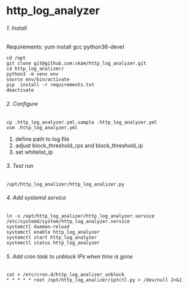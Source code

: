 # http_log_analyzer

###### 1. Install

Requirements: yum install gcc python36-devel

```
cd /opt
git clone git@github.com:skam/http_log_analyzer.git
cd http_log_analizer/
python3 -m venv env
source env/bin/activate
pip  install -r requirements.txt
deactivate
```

###### 2. Configure
```
cp .http_log_analyzer.yml.sample .http_log_analyzer.yml
vim .http_log_analyzer.yml
```
1. define path to log file
2. adjust block_threshold_rps and block_threshold_ip
3. set whitelist_ip

###### 3. Test run
```/opt/http_log_analizer/http_log_analizer.py```

###### 4. Add systemd service
```
ln -s /opt/http_log_analizer/http_log_analyzer.service /etc/systemd/system/http_log_analyzer.service
systemctl daemon-reload
systemctl enable http_log_analyzer
systemctl start http_log_analyzer
systemctl status http_log_analyzer
```

###### 5. Add cron task to unblock IPs when time is gone
```
cat > /etc/cron.d/http_log_analizer_unblock
* * * * * root /opt/http_log_analizer/iptctl.py > /dev/null 2>&1
```